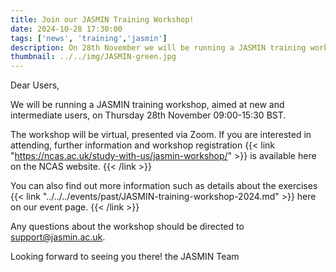 ```yaml
---
title: Join our JASMIN Training Workshop!
date: 2024-10-28 17:30:00
tags: ['news', 'training','jasmin']
description: On 28th November we will be running a JASMIN training workshop available to all new and intermediate users, please come along!
thumbnail: ../../img/JASMIN-green.jpg
---
```


Dear Users,

We will be running a JASMIN training workshop, aimed at new and intermediate users, on Thursday 28th November 09:00-15:30 BST.

The workshop will be virtual, presented via Zoom.
If you are interested in attending, further information and workshop registration {{< link "https://ncas.ac.uk/study-with-us/jasmin-workshop/" >}} is available here on the NCAS website. {{< /link >}}

You can also find out more information such as details about the exercises {{< link "../../../events/past/JASMIN-training-workshop-2024.md" >}} here on our event page. {{< /link >}}

Any questions about the workshop should be directed to support@jasmin.ac.uk.

Looking forward to seeing you there!
the JASMIN Team
